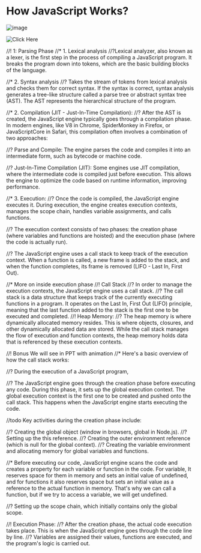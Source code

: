 # How JavaScript Works?
![image](https://github.com/user-attachments/assets/bb5d910b-d125-48f0-8b90-db83e526d824)

![Click Here](https://www.jointjs.com/demos/abstract-syntax-tree)

//! 1: Parsing Phase
//* 1. Lexical analysis
//?Lexical analyzer, also known as a lexer, is the first step in the process of compiling a JavaScript program. It breaks the program down into tokens, which are the basic building blocks of the language.

//* 2. Syntax analysis
//? Takes the stream of tokens from lexical analysis and checks them for correct syntax. If the syntax is correct, syntax analysis generates a tree-like structure called a parse tree or abstract syntax tree (AST). The AST represents the hierarchical structure of the program.

//* 2. Compilation (JIT - Just-In-Time Compilation):
//? After the AST is created, the JavaScript engine typically goes through a compilation phase. In modern engines, like V8 in Chrome, SpiderMonkey in Firefox, or JavaScriptCore in Safari, this compilation often involves a combination of two approaches:

//? Parse and Compile: The engine parses the code and compiles it into an intermediate form, such as bytecode or machine code.

//? Just-In-Time Compilation (JIT): Some engines use JIT compilation, where the intermediate code is compiled just before execution. This allows the engine to optimize the code based on runtime information, improving performance.

//* 3. Execution:
//? Once the code is compiled, the JavaScript engine executes it. During execution, the engine creates execution contexts, manages the scope chain, handles variable assignments, and calls functions.

//? The execution context consists of two phases: the creation phase (where variables and functions are hoisted) and the execution phase (where the code is actually run).

//? The JavaScript engine uses a call stack to keep track of the execution context. When a function is called, a new frame is added to the stack, and when the function completes, its frame is removed (LIFO - Last In, First Out).

//* More on inside execution phase
//! Call Stack
//? In order to manage the execution contexts, the JavaScript engine uses a call stack.
//? The call stack is a data structure that keeps track of the currently executing functions in a program. It operates on the Last In, First Out (LIFO) principle, meaning that the last function added to the stack is the first one to be executed and completed.
//! Heap Memory:
//? The heap memory is where dynamically allocated memory resides. This is where objects, closures, and other dynamically allocated data are stored. While the call stack manages the flow of execution and function contexts, the heap memory holds data that is referenced by these execution contexts.

//! Bonus We will see in PPT with animation
//* Here's a basic overview of how the call stack works:

//? During the execution of a JavaScript program,

//? The JavaScript engine goes through the creation phase before executing any code. During this phase, it sets up the global execution context. The global execution context is the first one to be created and pushed onto the call stack. This happens when the JavaScript engine starts executing the code.

//todo  Key activities during the creation phase include:

//? Creating the global object (window in browsers, global in Node.js).
//? Setting up the this reference.
//? Creating the outer environment reference (which is null for the global context).
//? Creating the variable environment and allocating memory for global variables and functions.

//* Before executing our code, JavaScript engine scans the code and creates a property for each variable or function in the code. For variable, It reserves space for them in memory and sets an initial value of undefined, and for functions it also reserves space but sets an initial value as a reference to the actual function in memory. That's why we can call a function, but if we try to access a variable, we will get undefined.

//? Setting up the scope chain, which initially contains only the global scope.

//! Execution Phase:
//? After the creation phase, the actual code execution takes place. This is when the JavaScript engine goes through the code line by line.
//? Variables are assigned their values, functions are executed, and the program's logic is carried out.
